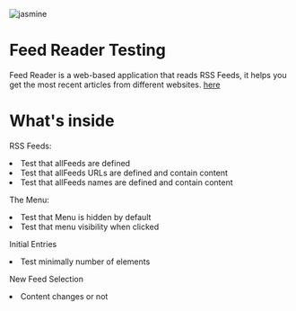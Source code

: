
![jasmine](https://user-images.githubusercontent.com/20688971/55767515-7ca15000-5a79-11e9-9332-fea77d04f2e4.png)




# Feed Reader Testing
Feed Reader is a web-based application that reads RSS Feeds, it helps you get the most recent articles from different websites. <a href="https://ahmedfarghal.github.io/Feed-Reader-Testing/.">here</a>


# What's inside
RSS Feeds:
  <li>Test that allFeeds are defined</li>
  <li>Test that allFeeds URLs are defined and contain content</li>
  <li>Test that allFeeds names are defined and contain content</li>

The Menu:
<li>Test that Menu is hidden by default</li>
<li>Test that menu visibility when clicked</li>


Initial Entries
  <li>Test minimally number of elements</li>


New Feed Selection
  <li>Content changes or not</li>

